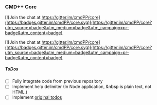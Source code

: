 ### CMD++ Core

[![Join the chat at https://gitter.im/cmdPP/core](https://badges.gitter.im/cmdPP/core.svg)](https://gitter.im/cmdPP/core?utm_source=badge&utm_medium=badge&utm_campaign=pr-badge&utm_content=badge)

[![Join the chat at https://gitter.im/cmdPP/core](https://badges.gitter.im/cmdPP/core.svg)](https://gitter.im/cmdPP/core?utm_source=badge&utm_medium=badge&utm_campaign=pr-badge&utm_content=badge)


##### ToDos
- [ ] Fully integrate code from previous repository
- [ ] Implement help delimiter (In Node application, &nbsp is plain text, not HTML.)
- [ ] Implement [original todos](https://github.com/jettcrowson/jettcrowson.github.io#todo)
